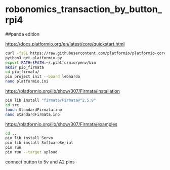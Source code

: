 # robonomics_transaction_by_button_rpi4
##panda edition

https://docs.platformio.org/en/latest/core/quickstart.html



```bash
curl -fsSL https://raw.githubusercontent.com/platformio/platformio-core-installer/master/get-platformio.py -o get-platformio.py
python3 get-platformio.py
export PATH=$PATH:~/.platformio/penv/bin
mkdir pio_firmata
cd pio_firmata/
pio project init --board leonardo
nano platformio.ini
```
https://platformio.org/lib/show/307/Firmata/installation

```bash
pio lib install "firmata/Firmata@^2.5.8"
cd src
touch StandardFirmata.ino
nano StandardFirmata.ino
```
https://platformio.org/lib/show/307/Firmata/examples

```bash
cd ..
pio lib install Servo
pio lib install SoftwareSerial
pio run
pio run --target upload
```

connect button to 5v and A2 pins
